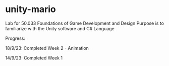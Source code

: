 # unity-mario

Lab for 50.033 Foundations of Game Development and Design
Purpose is to familiarize with the Unity software and C# Language


Progress:

18/9/23: Completed Week 2 - Animation

14/9/23: Completed Week 1
